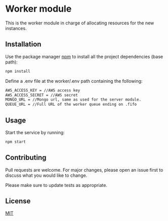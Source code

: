 # Worker module

This is the worker module in charge of allocating resources for the new instances.

## Installation


Use the package manager [npm](https://www.npmjs.com/get-npm) to install all the project dependencies (base path):

```bash
npm install
```

Define a .env file at the worker/.env path containing the following:

```bash
AWS_ACCESS_KEY = //AWS access key
AWS_ACCESS_SECRET = //AWS secret
MONGO_URL = //Mongo url, same as used for the server module.
QUEUE_URL = //Full URL of the worker queue ending on .fifo
```
## Usage

Start the service by running:
```bash
npm start
```


## Contributing
Pull requests are welcome. For major changes, please open an issue first to discuss what you would like to change.

Please make sure to update tests as appropriate.

## License
[MIT](https://choosealicense.com/licenses/mit/)